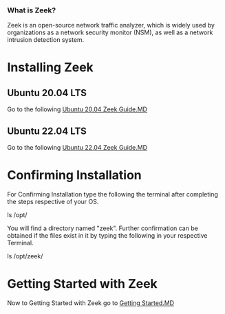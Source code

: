 ### What is Zeek?
Zeek is an open-source network traffic analyzer, which is widely used by organizations as a network security monitor (NSM), as well as a network intrusion detection system.

# Installing Zeek

## Ubuntu 20.04 LTS

Go to the following [Ubuntu 20.04 Zeek Guide.MD](https://github.com/cyberseef/Zeek_Installation_Guide/blob/09def43263f43919d1945e42f2068dc89d202eed/Ubuntu%2020.04%20LTS%20Zeek%20Guide.MD)
## Ubuntu 22.04 LTS

Go to the following [Ubuntu 22.04 Zeek Guide.MD](https://github.com/cyberseef/Zeek_Installation_Guide/blob/09def43263f43919d1945e42f2068dc89d202eed/Ubuntu%2022.04%20LTS%20Zeek%20Guide.MD)

# Confirming Installation

For Confirming Installation type the following the terminal after completing the steps respective of your OS.

ls /opt/

You will find a directory named "zeek". Further confirmation can be obtained if the files exist in it by typing the following in your respective Terminal.

ls /opt/zeek/

# Getting Started with Zeek

Now to Getting Started with Zeek go to [Getting Started.MD](https://github.com/cyberseef/Zeek_Installation_Guide/blob/09def43263f43919d1945e42f2068dc89d202eed/Getting%20Started.MD)
